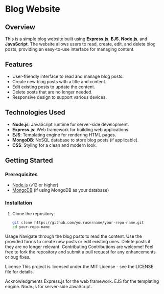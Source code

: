 # Blog Website

## Overview
This is a simple blog website built using **Express.js**, **EJS**, **Node.js**, and **JavaScript**. The website allows users to read, create, edit, and delete blog posts, providing an easy-to-use interface for managing content.

## Features
- User-friendly interface to read and manage blog posts.
- Create new blog posts with a title and content.
- Edit existing posts to update the content.
- Delete posts that are no longer needed.
- Responsive design to support various devices.

## Technologies Used
- **Node.js**: JavaScript runtime for server-side development.
- **Express.js**: Web framework for building web applications.
- **EJS**: Templating engine for rendering HTML pages.
- **MongoDB**: NoSQL database to store blog posts (if applicable).
- **CSS**: Styling for a clean and modern look.

## Getting Started

### Prerequisites
- [Node.js](https://nodejs.org/en/) (v12 or higher)
- [MongoDB](https://www.mongodb.com/) (if using MongoDB as your database)

### Installation
1. Clone the repository:
   ```bash
   git clone https://github.com/yourusername/your-repo-name.git
   cd your-repo-name

Usage
Navigate through the blog posts to read the content.
Use the provided forms to create new posts or edit existing ones.
Delete posts if they are no longer relevant.
Contributing
Contributions are welcome! Feel free to fork the repository and submit a pull request for any enhancements or bug fixes.

License
This project is licensed under the MIT License - see the LICENSE file for details.

Acknowledgments
Express.js for the web framework.
EJS for the templating engine.
Node.js for server-side JavaScript.
